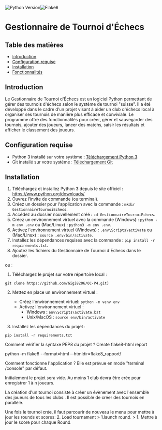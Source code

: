 ![Python Version](https://img.shields.io/badge/Python-3.7-blue.svg)![Flake8](https://img.shields.io/badge/Flake8-Passing-brightgreen.svg)
# Gestionnaire de Tournoi d'Échecs

## Table des matières

- [Introduction](#introduction)
- [Configuration requise](#configuration-requise)
- [Installation](#installation)
- [Fonctionnalités](#fonctionnalités)


## Introduction

Le Gestionnaire de Tournoi d'Échecs est un logiciel Python permettant de gérer des tournois d'échecs selon le système de tournoi "suisse". Il a été développé dans le cadre d'un projet visant à aider un club d'échecs local à organiser ses tournois de manière plus efficace et conviviale. Le programme offre des fonctionnalités pour créer, gérer et sauvegarder des tournois, ajouter des joueurs, lancer des matchs, saisir les résultats et afficher le classement des joueurs.

## Configuration requise

* Python 3 installé sur votre système : [Téléchargement Python 3](https://www.python.org/downloads/)
* Git installé sur votre système : [Téléchargement Git](https://git-scm.com/book/fr/v2/D%C3%A9marrage-rapide-Installation-de-Git)

## Installation

1. Téléchargez et installez Python 3 depuis le site officiel : https://www.python.org/downloads/
2. Ouvrez l'invite de commande (ou terminal).
3. Créez un dossier pour l'application avec la commande : `mkdir GestionnaireTournoiEchecs`.
4. Accédez au dossier nouvellement créé : `cd GestionnaireTournoiEchecs`.
5. Créez un environnement virtuel avec la commande (Windows) : `python -m env .env` ou (Mac/Linux) : `python3 -m env .env`.
6. Activez l'environnement virtuel (Windows) : `.env\Scripts\activate` ou (Mac/Linux) : `source .env/bin/activate`.
7. Installez les dépendances requises avec la commande : `pip install -r requirements.txt`.
8. Ajoutez les fichiers du Gestionnaire de Tournoi d'Échecs dans le dossier.

ou :

1. Téléchargez le projet sur votre répertoire local : 
```
git clone https://github.com/Gigi8206/OC-P4.git)
```

2. Mettez en place un environnement virtuel :
   * Créez l'environnement virtuel: `python -m venv env`
   * Activez l'environnement virtuel :
       * Windows : `env\Scripts\activate.bat`
       * Unix/MacOS : `source env/bin/activate`

3. Installez les dépendances du projet :

```
pip install -r requirements.txt
```
Comment vérifier la syntaxe PEP8 du projet ?
Create flake8-html report

python -m flake8 --format=html --htmldir=flake8_rapport/

Comment fonctionne l'application ?
Elle est prévue en mode "terminal /console" par défaut.

Initialement le projet sera vide. Au moins 1 club devra être crée pour enregistrer 1 à n joueurs.

La création d'un tournoi consiste à créer un évènement avec l'ensemble des joueurs de tous les clubs . Il est possible de créer des tournois en parallèle.

Une fois le tournoi crée, il faut parcourir de nouveau le menu pour mettre à jour les rounds et scores: 2. Load tournament > 1.launch round.  > 1. Mettre à jour le score pour chaque Round.
 
